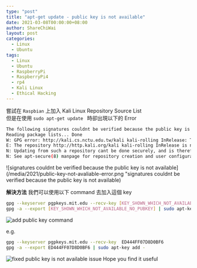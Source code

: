 ```yaml
---
type: "post"
title: "apt-get update - public key is not available"
date: 2021-03-08T00:00:00+08:00
author: ShareChiWai
layout: post
categories:
  - Linux
  - Ubuntu
tags:
  - Linux
  - Ubuntu
  - RaspberryPi
  - RaspberryPi4
  - rp4
  - Kali Linux
  - Ethical Hacking
---
```


嘗試在 `Raspbian` 上加入 Kali Linux Repository Source List  
但是在使用 `sudo apt-get update ` 時卻出現以下的 Error

```bash
The following signatures couldnt be verified because the public key is not available: NO_PUBKEY ED444FF07D8D0BF6
Reading package lists... Done
W: GPG error: http://kali.cs.nctu.edu.tw/kali kali-rolling InRelease: The following signatures couldnt be verified because the public key is not available: NO_PUBKEY ED444FF07D8D0BF6
E: The repository http://http.kali.org/kali kali-rolling InRelease is not signed.
N: Updating from such a repository cant be done securely, and is therefore disabled by default.
N: See apt-secure(8) manpage for repository creation and user configuration details.
```

![signatures couldnt be verified because the public key is not available](/media/2021/public-key-not-avaliable-error.png "signatures couldnt be verified because the public key is not available)

**解決方法**
我們可以使用以下 command 去加入這個 key

```bash
gpg --keyserver pgpkeys.mit.edu --recv-key [KEY_SHOWN_WHICH_NOT_AVAILABLE_NO_PUBKEY]
gpg -a --export [KEY_SHOWN_WHICH_NOT_AVAILABLE_NO_PUBKEY] | sudo apt-key add -
```

![add public key command](/media/2021/fix-public-key-not-avaliable-command.png "add public key command")

e.g.

```bash
gpg --keyserver pgpkeys.mit.edu --recv-key  ED444FF07D8D0BF6
gpg -a --export ED444FF07D8D0BF6 | sudo apt-key add -
```

![fixed public key is not available issue](/media/2021/fix-public-key-not-avaliable-result.png "fixed public key is not available issue")
Hope you find it useful
